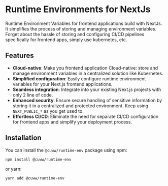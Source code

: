 # Runtime Environments for NextJs

Runtime Environment Variables for frontend applications build with NextJs. It simplifies the process of storing and managing environment variables. Forget about the hassle of storing and configuring CI/CD pipelines specifically for frontend apps, simply use kubernetes, etc.

## Features

- **Cloud-native**: Make you frontend application Cloud-native: store and manage environment variables in a centralized solution like Kubernetes.
- **Simplified configuration**: Easily configure runtime environment variables for your Next.js frontend applications.
- **Seamless integration**: Integrate into your existing Next.js projects with only 2 line of code.
- **Enhanced security**: Ensure secure handling of sensitive information by storing it in a centralized and protected environment. Keep using `NEXT_PUBLIC_*` as you get used to.
- **Effortless CI/CD**: Eliminate the need for separate CI/CD configuration for frontend apps and simplify your deployment process.

## Installation

You can install the `@cuww/runtime-env` package using npm:

```bash
npm install @cuww/runtime-env
```

or yarn:

```bash
yarn add @cuww/runtime-env
```
